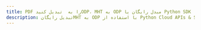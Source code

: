 ---title: PDF را به  تبدیل کنیدODP، MHT به ODP مبدل رایگان یا Python SDKdescription: تبدیل رایگانMHT به ODP با استفاده از Python Cloud APIs & SDK همچنین اسناد PDF را در Cloud ایجاد، ویرایش و رندر کنید.---